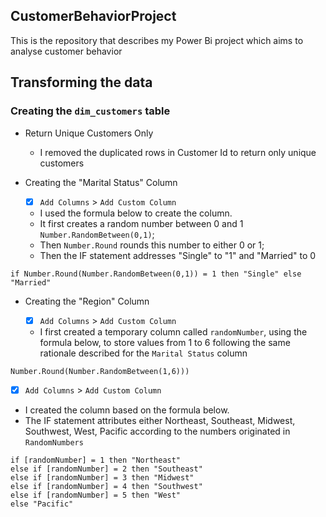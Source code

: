## CustomerBehaviorProject
This is the repository that describes my Power Bi project which aims to analyse customer behavior


## Transforming the data

### Creating the `dim_customers` table 

- Return Unique Customers Only
   - I removed the duplicated rows in Customer Id to return only unique customers
  
- Creating the "Marital Status" Column
  
   - [x] `Add Columns` > `Add Custom Column`
   - I used the formula below to create the column.
   - It first creates a random number between 0 and 1 `Number.RandomBetween(0,1)`;
   - Then `Number.Round` rounds this number to either 0 or 1;
   - Then the IF statement addresses "Single" to "1" and "Married" to 0
   
```
if Number.Round(Number.RandomBetween(0,1)) = 1 then "Single" else "Married"
```

- Creating the "Region" Column
  
  - [x] `Add Columns` > `Add Custom Column`
  - I first created a temporary column called `randomNumber`, using the formula below, to store values from 1 to 6 following the same rationale described for the `Marital Status` column
 
```
Number.Round(Number.RandomBetween(1,6)))
```

  - [x] `Add Columns` > `Add Custom Column`
  -  I created the column based on the formula below.
  - The IF statement attributes either Northeast, Southeast, Midwest, Southwest, West, Pacific according to the numbers originated in `RandomNumbers`

```
if [randomNumber] = 1 then "Northeast"
else if [randomNumber] = 2 then "Southeast"
else if [randomNumber] = 3 then "Midwest"
else if [randomNumber] = 4 then "Southwest"
else if [randomNumber] = 5 then "West"
else "Pacific"
```
